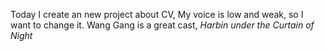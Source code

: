 Today I create an new project about CV, My voice is low and weak, so I want to change it.
Wang Gang is a great cast, *Harbin under the Curtain of Night*